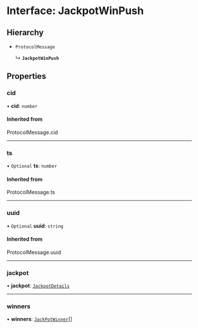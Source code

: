# Interface: JackpotWinPush

## Hierarchy

- `ProtocolMessage`

  ↳ **`JackpotWinPush`**

## Properties

### cid

• **cid**: `number`

#### Inherited from

ProtocolMessage.cid

___

### ts

• `Optional` **ts**: `number`

#### Inherited from

ProtocolMessage.ts

___

### uuid

• `Optional` **uuid**: `string`

#### Inherited from

ProtocolMessage.uuid

___

### jackpot

• **jackpot**: [`JackpotDetails`](JackpotDetails.md)

___

### winners

• **winners**: [`JackPotWinner`](JackPotWinner.md)[]
